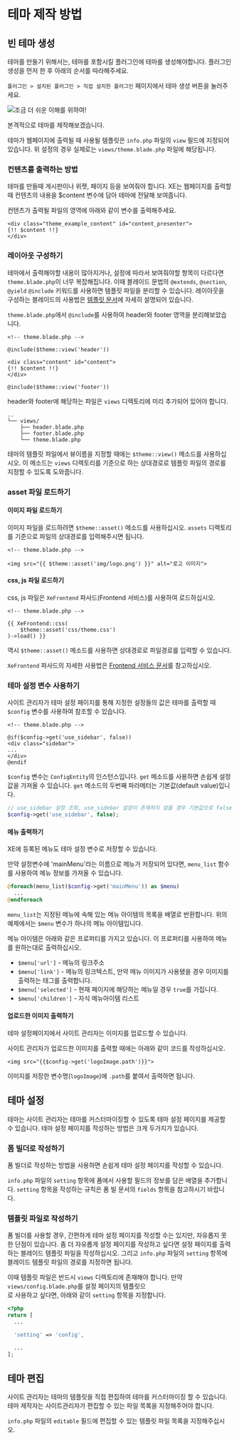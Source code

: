
# 테마 제작 방법
## 빈 테마 생성

테마를 만들기 위해서는, 테마를 포함시킬 플러그인에 테마를 생성해야합니다.
플러그인 생성을 먼저 한 후 아래의 순서를 따라해주세요.

`플러그인 > 설치된 플러그인 > 직접 설치한 플러그인` 페이지에서 테마 생성 버튼을 눌러주세요.

![&#xC870;&#xAE08; &#xB354; &#xC26C;&#xC6B4; &#xC774;&#xD574;&#xB97C; &#xC704;&#xD558;&#xC5EC;! ](../.gitbook/assets/undefined%20%281%29.gif)

본격적으로 테마를 제작해보겠습니다.

테마가 웹페이지에 출력될 때 사용될 템플릿은 `info.php` 파일의 `view` 필드에 지정되어 있습니다. 위 설정의 경우 실제로는 `views/theme.blade.php` 파일에 해당됩니다.

### 컨텐츠를 출력하는 방법
테마를 만들때 게시판이나 위젯, 페이지 등을 보여줘야 합니다.
XE는 웹페이지를 출력할때 컨텐츠의 내용을 $content 변수에 담아 테마에 전달해 보여줍니다.

컨텐츠가 출력될 파일의 영역에 아래와 같이 변수를 출력해주세요.

```markup
<div class="theme_example_content" id="content_presenter">
{!! $content !!}
</div>
```


### 레이아웃 구성하기

테마에서 출력해야할 내용이 많아지거나, 설정에 따라서 보여줘야할 항목이 다르다면 `theme.blade.php`이 너무 복잡해집니다.
이때 블레이드 문법의  `@extends`, `@section`, `@yield` `@include` 키워드를 사용하면 템플릿 파일을 분리할 수 있습니다. 
레이아웃을 구성하는 블레이드의 사용법은 [템플릿 문서](../develop-guide/template-blade.md)에 자세히 설명되어 있습니다.

`theme.blade.php`에서 `@include`를 사용하여 header와 footer 영역을 분리해보았습니다.

```markup
<!-- theme.blade.php -->

@include($theme::view('header'))

<div class="content" id="content">
{!! $content !!}
</div>

@include($theme::view('footer'))
```

header와 footer에 해당하는 파일은 `views` 디렉토리에 미리 추가되어 있어야 합니다.

```text
..
└── views/
    ├── header.blade.php
    ├── footer.blade.php    
    └── theme.blade.php
```

테마의 템플릿 파일에서 뷰이름을 지정할 때에는 `$theme::view()` 메소드를 사용하십시오. 이 메소드는 `views` 디렉토리를 기준으로 하는 상대경로로 템플릿 파일의 경로를 지정할 수 있도록 도와줍니다.

### asset 파일 로드하기

#### 이미지 파일 로드하기

이미지 파일을 로드하려면 `$theme::asset()` 메소드를 사용하십시오. `assets` 디렉토리를 기준으로 파일의 상대경로를 입력해주시면 됩니다.

```markup
<!-- theme.blade.php -->

<img src="{{ $theme::asset('img/logo.png') }}" alt="로고 이미지">
```

#### css, js 파일 로드하기

css, js 파일은 `XeFrontend` 파사드\(Frontend 서비스\)를 사용하여 로드하십시오.

```markup
<!-- theme.blade.php -->

{{ XeFrontend::css(
    $theme::asset('css/theme.css')
)->load() }}
```

역시 `$theme::asset()` 메소드를 사용하면 상대경로로 파일경로를 입력할 수 있습니다.

`XeFrontend` 파사드의 자세한 사용법은 [Frontend 서비스 문서](../xe-service/service-frontend.md)를 참고하십시오.

### 테마 설정 변수 사용하기

사이트 관리자가 테마 설정 페이지를 통해 지정한 설정들의 값은 테마를 출력할 때 `$config` 변수를 사용하여 참조할 수 있습니다.

```markup
<!-- theme.blade.php -->

@if($config->get('use_sidebar', false))
<div class="sidebar">
...
</div>
@endif
```

`$config` 변수는 `ConfigEntity`의 인스턴스입니다. `get` 메소드를 사용하면 손쉽게 설정값을 가져올 수 있습니다. `get` 메소드의 두번째 파라메터는 기본값\(default value\)입니다.

```php
// use_sidebar 설정 조회, use_sidebar 설정이 존재하지 않을 경우 기본값으로 false를 반환
$config->get('use_sidebar', false);
```

#### 메뉴 출력하기

XE에 등록된 메뉴도 테마 설정 변수로 저장할 수 있습니다.

만약 설정변수에 'mainMenu'라는 이름으로 메뉴가 저장되어 있다면, `menu_list` 함수를 사용하여 메뉴 정보를 가져올 수 있습니다.

```php
@foreach(menu_list($config->get('mainMenu')) as $menu)
  ...
@endforeach
```

`menu_list`는 지정된 메뉴에 속해 있는 메뉴 아이템의 목록을 배열로 반환합니다. 위의 예제에서는 `$menu` 변수가 하나의 메뉴 아이템입니다.

메뉴 아이템은 아래와 같은 프로퍼티를 가지고 있습니다. 이 프로퍼티를 사용하여 메뉴를 원하는대로 출력하십시오.

* `$menu['url']` - 메뉴의 링크주소
* `$menu['link']` - 메뉴의 링크텍스트, 만약 메뉴 이미지가 사용됐을 경우 이미지를 출력하는 태그를 출력합니다.
* `$menu['selected']` - 현재 페이지에 해당하는 메뉴일 경우 `true`를 가집니다.
* `$menu['children']` - 자식 메뉴아이템 리스트

#### 업로드한 이미지 출력하기

테마 설정페이지에서 사이트 관리자는 이미지를 업로드할 수 있습니다.

사이트 관리자가 업로드한 이미지를 출력할 때에는 아래와 같이 코드를 작성하십시오.

```markup
<img src="{{$config->get('logoImage.path')}}">
```

이미지를 저장한 변수명\(`logoImage`\)에 `.path`를 붙여서 출력하면 됩니다.

## 테마 설정

테마는 사이트 관리자는 테마를 커스터마이징할 수 있도록 테마 설정 페이지를 제공할 수 있습니다. 테마 설정 페이지를 작성하는 방법은 크게 두가지가 있습니다.

### 폼 빌더로 작성하기

폼 빌더로 작성하는 방법을 사용하면 손쉽게 테마 설정 페이지를 작성할 수 있습니다.

`info.php` 파일의 `setting` 항목에 폼에서 사용할 필드의 정보를 담은 배열을 추가합니다. `setting` 항목을 작성하는 규칙은 폼 빌 문서의 `fields` 항목을 참고하시기 바랍니다.

### 템플릿 파일로 작성하기

폼 빌더를 사용할 경우, 간편하게 테마 설정 페이지를 작성할 수는 있지만, 자유롭지 못한 단점이 있습니다. 좀 더 자유롭게 설정 페이지를 작성하고 싶다면 설정 페이지를 출력하는 블레이드 템플릿 파일을 작성하십시오. 그리고 `info.php` 파일의 `setting` 항목에 블레이드 템플릿 파일의 경로를 지정하면 됩니다.

이때 템플릿 파일은 반드시 `views` 디렉토리에 존재해야 합니다. 만약 `views/config.blade.php`를 설정 페이지의 템플릿으  
로 사용하고 싶다면, 아래와 같이 `setting` 항목을 지정합니다.

```php
<?php
return [
  ...

  'setting' => 'config',

  ...
];
```

## 테마 편집

사이트 관리자는 테마의 템플릿을 직접 편집하여 테마를 커스터마이징 할 수 있습니다. 테마 제작자는 사이트관리자가 편집할 수 있는 파일 목록을 지정해주어야 합니다.

`info.php` 파일의 `editable` 필드에 편집할 수 있는 템플릿 파일 목록을 지정해주십시오.
